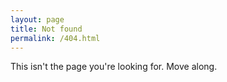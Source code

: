 ```yaml
---
layout: page
title: Not found
permalink: /404.html
---
```


This isn't the page you're looking for. Move along.
